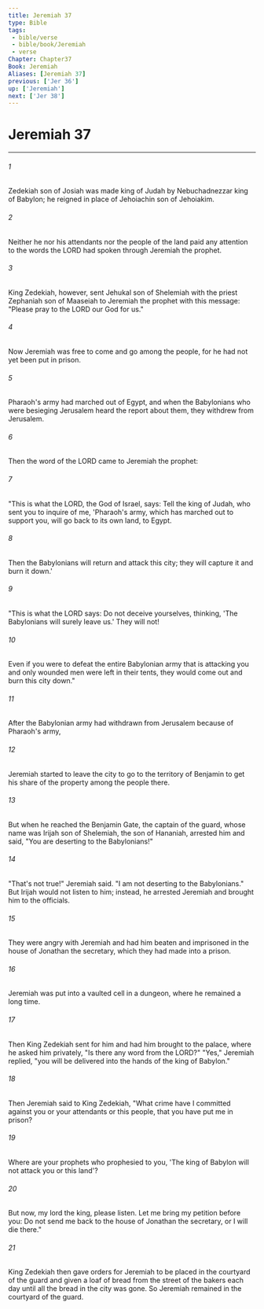 ```yaml
---
title: Jeremiah 37
type: Bible
tags:
 - bible/verse
 - bible/book/Jeremiah
 - verse
Chapter: Chapter37
Book: Jeremiah
Aliases: [Jeremiah 37]
previous: ['Jer 36']
up: ['Jeremiah']
next: ['Jer 38']
---
```

# Jeremiah 37

***


###### 1 
Zedekiah son of Josiah was made king of Judah by Nebuchadnezzar king of Babylon; he reigned in place of Jehoiachin son of Jehoiakim. 

###### 2 
Neither he nor his attendants nor the people of the land paid any attention to the words the LORD had spoken through Jeremiah the prophet. 

###### 3 
King Zedekiah, however, sent Jehukal son of Shelemiah with the priest Zephaniah son of Maaseiah to Jeremiah the prophet with this message: "Please pray to the LORD our God for us." 

###### 4 
Now Jeremiah was free to come and go among the people, for he had not yet been put in prison. 

###### 5 
Pharaoh's army had marched out of Egypt, and when the Babylonians who were besieging Jerusalem heard the report about them, they withdrew from Jerusalem. 

###### 6 
Then the word of the LORD came to Jeremiah the prophet: 

###### 7 
"This is what the LORD, the God of Israel, says: Tell the king of Judah, who sent you to inquire of me, 'Pharaoh's army, which has marched out to support you, will go back to its own land, to Egypt. 

###### 8 
Then the Babylonians will return and attack this city; they will capture it and burn it down.' 

###### 9 
"This is what the LORD says: Do not deceive yourselves, thinking, 'The Babylonians will surely leave us.' They will not! 

###### 10 
Even if you were to defeat the entire Babylonian army that is attacking you and only wounded men were left in their tents, they would come out and burn this city down." 

###### 11 
After the Babylonian army had withdrawn from Jerusalem because of Pharaoh's army, 

###### 12 
Jeremiah started to leave the city to go to the territory of Benjamin to get his share of the property among the people there. 

###### 13 
But when he reached the Benjamin Gate, the captain of the guard, whose name was Irijah son of Shelemiah, the son of Hananiah, arrested him and said, "You are deserting to the Babylonians!" 

###### 14 
"That's not true!" Jeremiah said. "I am not deserting to the Babylonians." But Irijah would not listen to him; instead, he arrested Jeremiah and brought him to the officials. 

###### 15 
They were angry with Jeremiah and had him beaten and imprisoned in the house of Jonathan the secretary, which they had made into a prison. 

###### 16 
Jeremiah was put into a vaulted cell in a dungeon, where he remained a long time. 

###### 17 
Then King Zedekiah sent for him and had him brought to the palace, where he asked him privately, "Is there any word from the LORD?" "Yes," Jeremiah replied, "you will be delivered into the hands of the king of Babylon." 

###### 18 
Then Jeremiah said to King Zedekiah, "What crime have I committed against you or your attendants or this people, that you have put me in prison? 

###### 19 
Where are your prophets who prophesied to you, 'The king of Babylon will not attack you or this land'? 

###### 20 
But now, my lord the king, please listen. Let me bring my petition before you: Do not send me back to the house of Jonathan the secretary, or I will die there." 

###### 21 
King Zedekiah then gave orders for Jeremiah to be placed in the courtyard of the guard and given a loaf of bread from the street of the bakers each day until all the bread in the city was gone. So Jeremiah remained in the courtyard of the guard. 
